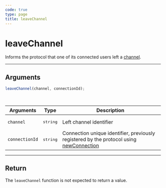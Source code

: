 ```yaml
---
code: true
type: page
title: leaveChannel
---
```


# leaveChannel

Informs the protocol that one of its connected users left a [channel](/core/1/protocols/essentials/getting-started/#channels-default).

---

## Arguments

```js
leaveChannel(channel, connectionId);
```

<br/>

| Arguments      | Type              | Description                                                                                                                           |
| -------------- | ----------------- | ------------------------------------------------------------------------------------------------------------------------------------- |
| `channel`      | <pre>string</pre> | Left channel identifier                                                                                                               |
| `connectionId` | <pre>string</pre> | Connection unique identifier, previously registered by the protocol using [newConnection](/core/1/protocols/entrypoint/newconnection) |

---

## Return

The `leaveChannel` function is not expected to return a value.
